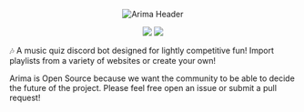 <div align="center">

![Arima Header](https://i.imgur.com/oVWMSKd.jpg)

[![](https://img.shields.io/badge/Support-Server-success?style=for-the-badge&logo=discord)](https://discord.gg/qMsVeFpxWX)
[![](https://img.shields.io/badge/Invite-Arima-success?style=for-the-badge&logo=discord)](https://discord.com/api/oauth2/authorize?client_id=809547125397782528&permissions=11889728&scope=bot)

</div align="center">

🎶 A music quiz discord bot designed for lightly competitive fun! Import
playlists from a variety of websites or create your own!

Arima is Open Source because we want the community to be able to decide the
future of the project. Please feel free open an issue or submit a pull request!
